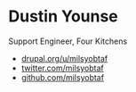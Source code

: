 # Dustin Younse

Support Engineer, Four Kitchens

* [drupal.org/u/milsyobtaf](http://drupal.org/u/milsyobtaf)
* [twitter.com/milsyobtaf](http://twitter.com/milsyobtaf)
* [github.com/milsyobtaf](http://github.com/milsyobtaf)
